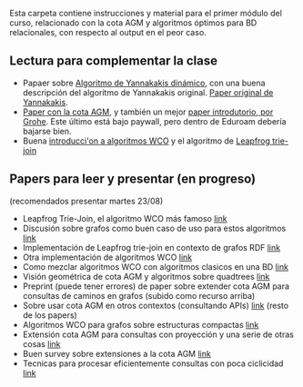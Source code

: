 Esta carpeta contiene instrucciones y material para el primer módulo del curso, relacionado con la cota AGM y algoritmos óptimos para BD relacionales, con respecto al output en el peor caso.  

## Lectura para complementar la clase 
- Papaer sobre [Algoritmo de Yannakakis dinámico](https://www.martinugarte.com/media/pdfs/main_pDxeVno.pdf), con una buena descripción del algoritmo de Yannakakis original. [Paper original de Yannakakis](https://www.researchgate.net/profile/Mihalis-Yannakakis/publication/200034379_Algorithms_for_Acyclic_Database_Schemes/links/5745c2a708ae9f741b430b62/Algorithms-for-Acyclic-Database-Schemes.pdf).
- [Paper con la cota AGM](https://www.cs.upc.edu/~atserias/papers/joins/queries-revised.pdf), y también un mejor [paper introdutorio, por Grohe](https://link.springer.com/chapter/10.1007/978-3-642-41660-6_17). Este último está bajo paywall, pero dentro de Eduroam debería bajarse bien. 
- Buena [introducci'on a algoritmos WCO](https://sigmodrecord.org/publications/sigmodRecord/1312/03.principles.ngo.pdf) y el algoritmo de [Leapfrog trie-join](https://arxiv.org/pdf/1210.0481.pdf)

## Papers para leer y presentar (en progreso)

(recomendados presentar martes 23/08)
- Leapfrog Trie-Join, el algoritmo WCO más famoso [link](http://www.openproceedings.org/ICDT/2014/paper_13.pdf)
- Discusión sobre grafos como buen caso de uso para estos algoritmos [link](https://arxiv.org/abs/1503.04169)
- Implementación de Leapfrog trie-join en contexto de grafos RDF [link](https://aidanhogan.com/docs/SPARQL_worst_case_optimal.pdf)
- Otra implementación de algoritmos WCO [link](https://dl.acm.org/doi/pdf/10.1145/3129246)
- Como mezclar algoritmos WCO con algoritmos clasicos en una BD [link](https://arxiv.org/pdf/1903.02076.pdf)
- Visión geométrica de cota AGM y algoritmos sobre quadtrees [link](https://dl.acm.org/doi/pdf/10.1145/3514231)
- Preprint (puede tener errores) de paper sobre extender cota AGM para consultas de caminos en grafos (subido como recurso arriba)
- Sobre usar cota AGM en otros contextos (consultando APIs) [link](https://adriansoto.cl/pdf/amw2019.pdf)
(resto de los papers)
- Algoritmos WCO para grafos sobre estructuras compactas [link](https://dl.acm.org/doi/pdf/10.1145/3448016.3457256)
- Extensión cota AGM para consultas con proyección y una serie de otras cosas [link](http://www.cs.ox.ac.uk/files/5024/GLVV_7_11_conjqueries_jacm.pdf)
- Buen survey sobre extensiones a la cota AGM [link](https://arxiv.org/pdf/1803.09930)
- Tecnicas para procesar eficientemente consultas con poca ciclicidad [link](https://dl.acm.org/doi/10.1145/2902251.2902309)

